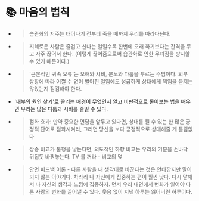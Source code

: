 # 📚 마음의 법칙

- > 습관화의 저주는 태어나기 전부터 죽을 때까지 우리를 따라다닌다.
- > 지혜로운 사람은 즐겁고 신나는 일일수록 한번에 오래 하기보다는 간격을 두고 자주 끊어서 한다. (이렇게 끊어줌으로써 습관화로 인한 무뎌짐을 방지할 수 있기 때문이다.)
- > '근본적인 귀속 오류'는 오해와 시비, 분노와 다툼을 부르는 주범이다. 외부 상황에 따라 어쩔 수 없이 벌어진 일임에도 성급하게 상대에게 책임을 묻지는 않았는지 점검해야 한다.
- '내부의 원인 찾기'로 쏠리는 배경이 무엇인지 알고 비판적으로 물어보는 법을 배우면 우리는 많은 다툼과 시비를 줄일 수 있다.
- > 점화 효과: 만약 중요한 면담을 앞두고 있다면, 상대를 될 수 있는 한 많은 긍정적 단어로 점화시켜라, 그러면 당신을 보다 긍정적으로 상대해줄 게 틀림없다
- > 상승 비교가 불행을 낳는다면, 의도적인 하향 비교는 우리의 기분을 손바닥 뒤집듯 바꿔놓는다. TV 를 꺼라 - 비교의 덫
- > 안면 피드백 이론 - 다른 사람을 내 생각대로 바꾼다는 것은 안타깝지만 말이 되지 않는 이야기다. 차라리 나 자신에게 집중하는 편이 훨씬 낫다. 다시 말해서 나 자신의 생각과 느낌에 집중하자. 먼저 우리 내면에서 변화가 일어야 다른 사람의 변화를 끌어낼 수 있다. 웃음 없이 지낸 하루는 잃어버린 하루이다.